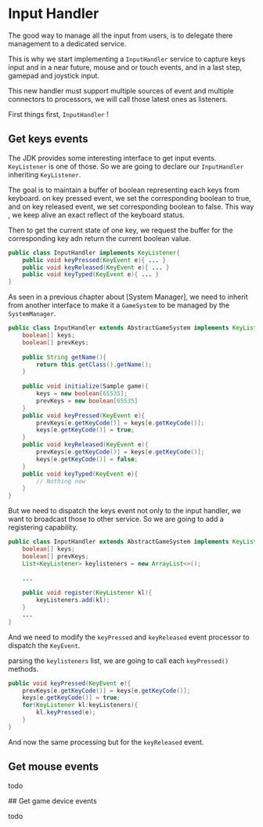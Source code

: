 

# Input Handler

The good way to manage all the input from users, is to delegate there management to a dedicated service.

This is why we start implementing a `InputHandler` service to capture keys input and in a near future, mouse and or touch events, and in a last step, gamepad and joystick input.

This new handler must support multiple sources of event and multiple connectors to processors, we will call those latest ones as listeners.

 First things first, `InputHandler` !

## Get keys events

The JDK provides some interesting interface to get input events. `KeyListener` is one of those.  So we are going to declare our `InputHandler` inheriting `KeyListener`. 

The goal is to maintain a buffer of boolean representing each keys from keyboard. on key pressed event, we set the corresponding boolean to true, and on key released event, we set corresponding boolean to false. This way , we keep alive an exact reflect of the keyboard status.

Then to get the current state of one key, we request the buffer for the corresponding key adn return the current boolean value.

```java
public class InputHandler implements KeyListener{
	public void keyPressed(KeyEvent e){ ... }
	public void keyReleased(KeyEvent e){ ... }
	public void keyTyped(KeyEvent e){ ... }
}
```

As seen in a previous chapter  about [System Manager], we need to inherit from another interface to make it a `GameSystem` to be managed by the `SystemManager`.

```java
public class InputHandler extends AbstractGameSystem implements KeyListener{
    boolean[] keys;
    boolean[] prevKeys;
    
    public String getName(){
        return this.getClass().getName();
    }
    
    public void initialize(Sample game){
        keys = new boolean[65535];
        prevKeys = new boolean[65535]
    }
	public void keyPressed(KeyEvent e){
        prevKeys[e.getKeyCode()] = keys[e.getKeyCode()];
        keys[e.getKeyCode()] = true;
    }
	public void keyReleased(KeyEvent e){
        prevKeys[e.getKeyCode()] = keys[e.getKeyCode()];
        keys[e.getKeyCode()] = false;
    }
	public void keyTyped(KeyEvent e){
        // Nothing now
    }
}
```

But we need to dispatch the keys event not only to the input handler, we want to broadcast those to other service.  So we are going to add a registering capability.

```java
public class InputHandler extends AbstractGameSystem implements KeyListener{
    boolean[] keys;
    boolean[] prevKeys;
    List<KeyListener> keylisteners = new ArrayList<>();
    
    ...
    
    public void register(KeyListener kl){
        keyListeners.add(kl);
    }
    ...
}
```

And we need to modify the `keyPressed` and `keyReleased` event processor to dispatch the `KeyEvent`.

parsing the `keylisteners` list, we are going to call each `keyPressed()` methods.

```java
public void keyPressed(KeyEvent e){
    prevKeys[e.getKeyCode()] = keys[e.getKeyCode()];
    keys[e.getKeyCode()] = true;
    for(KeyListener kl:keyListeners){
        kl.keyPressed(e);
    }
}
```

And now the same processing but for the `keyReleased` event.

## Get mouse events

todo

## Get game device events

todo